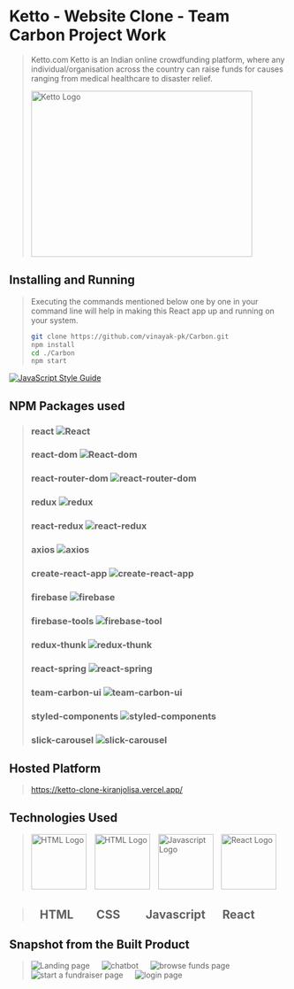 # Ketto - Website Clone - Team Carbon Project Work
> Ketto.com Ketto is an Indian online crowdfunding platform, where any individual/organisation across the country can raise funds for causes ranging from medical healthcare to disaster relief.
> 
>  <img src="https://ketto.gumlet.io/assets/images/logo-light-bg.svg?w=70&dpr=1.0" width="400" height="300"  alt = "Ketto Logo"/>

## Installing and Running
> Executing the commands mentioned below one by one in your command line will help in making this React app up and running on your system.
> ```bash
> git clone https://github.com/vinayak-pk/Carbon.git
> npm install
> cd ./Carbon
> npm start
> ```
[![JavaScript Style Guide](https://img.shields.io/badge/code_style-standard-brightgreen.svg)](https://standardjs.com)
## NPM Packages used 
> ### react ![React](https://img.shields.io/npm/v/react.svg)
> ### react-dom ![React-dom](https://img.shields.io/npm/v/react-dom.svg)
> ### react-router-dom ![react-router-dom](https://img.shields.io/npm/v/react.svg)
> ### redux ![redux](https://img.shields.io/npm/v/redux.svg)
> ### react-redux ![react-redux](https://img.shields.io/npm/v/react-redux.svg)
> ### axios ![axios](https://img.shields.io/npm/v/axios.svg)
> ### create-react-app ![create-react-app](https://img.shields.io/npm/v/create-react-app.svg)
> ### firebase ![firebase](https://img.shields.io/npm/v/firebase.svg)
> ### firebase-tools ![firebase-tool](https://img.shields.io/npm/v/firebase-tools.svg)
> ### redux-thunk ![redux-thunk](https://img.shields.io/npm/v/redux-thunk.svg)
> ### react-spring ![react-spring](https://img.shields.io/npm/v/react-spring.svg)
> ### team-carbon-ui ![team-carbon-ui](https://img.shields.io/npm/v/team-carbon-ui.svg)
> ### styled-components ![styled-components](https://img.shields.io/npm/v/styled-components.svg)
> ### slick-carousel ![slick-carousel](https://img.shields.io/npm/v/slick-carousel.svg)

## Hosted Platform
> https://ketto-clone-kiranjolisa.vercel.app/

## Technologies Used
> <img src = "https://i.stack.imgur.com/PgcSR.png" width = "100" height = "100" alt = "HTML Logo"/>
> &ensp; <img src = "https://upload.wikimedia.org/wikipedia/commons/thumb/d/d5/CSS3_logo_and_wordmark.svg/1200px-CSS3_logo_and_wordmark.svg.png" width = "100" height = "100" alt ="HTML Logo"/>
> &ensp; <img src = "https://cdn.iconscout.com/icon/free/png-256/javascript-2752148-2284965.png" width = "100" height = "100" alt = "Javascript Logo">
> &ensp; <img src = "https://seeklogo.net/wp-content/uploads/2020/09/react-logo-512x512.png" width = "100" height = "100"alt ="React Logo" />

> ## &ensp; HTML &emsp; &ensp;CSS &emsp; &ensp; Javascript &emsp; React

## Snapshot from the Built Product
> <img src = "https://drive.google.com/thumbnail?id=1c8zFNespSYYSW_auO7b6XDGUIMGSU8PF" alt = "Landing page" /> &emsp;
> <img src = "https://drive.google.com/thumbnail?id=1QiXQmwrJTmcaC1DwF7T0oPONb4FvL7UT" alt = "chatbot" /> &emsp; 
> <img src = "https://drive.google.com/thumbnail?id=1vaXAMQD2H_Rgt3skzrc_1tWgkugWtOOy" alt = "browse funds page" /> &emsp; 
> <img src = "https://drive.google.com/thumbnail?id=175QCncSgG5WDeMaFOmx4j6_RIolOASoH" alt = "start a fundraiser page" /> &emsp; 
> <img src = "https://drive.google.com/thumbnail?id=1obzvrJHjRTD-izlfNGeVIMJwX57a2DQF" alt = "login page" /> 
